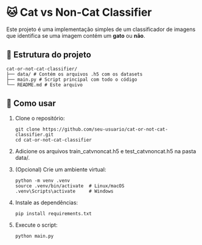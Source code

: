# 🐱 Cat vs Non-Cat Classifier

Este projeto é uma implementação simples de um classificador de imagens que identifica se uma imagem contém um **gato** ou **não**.

## 📂 Estrutura do projeto
```
cat-or-not-cat-classifier/
├── data/ # Contém os arquivos .h5 com os datasets
├── main.py # Script principal com todo o código
└── README.md # Este arquivo
```

## 🚀 Como usar

1. Clone o repositório:

    ```
    git clone https://github.com/seu-usuario/cat-or-not-cat-classifier.git
    cd cat-or-not-cat-classifier
    ```

2. Adicione os arquivos train_catvnoncat.h5 e test_catvnoncat.h5 na pasta data/.

3. (Opcional) Crie um ambiente virtual:

    ```
    python -m venv .venv
    source .venv/bin/activate  # Linux/macOS
    .venv\Scripts\activate     # Windows
    ```

4. Instale as dependências:

    ```
    pip install requirements.txt
    ```

5. Execute o script:
    ```
    python main.py
    ```
